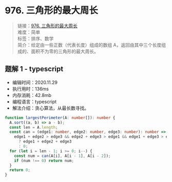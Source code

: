 # 976. 三角形的最大周长

> 链接：[976. 三角形的最大周长](https://leetcode-cn.com/problems/largest-perimeter-triangle/)  
> 难度：简单  
> 标签：排序、数学  
> 简介：给定由一些正数（代表长度）组成的数组 A，返回由其中三个长度组成的、面积不为零的三角形的最大周长。

## 题解 1 - typescript

- 编辑时间：2020.11.29
- 执行用时：136ms
- 内存消耗：42.8mb
- 编程语言：typescript
- 解法介绍：贪心算法，从最长数寻找。

```typescript
function largestPerimeter(A: number[]): number {
  A.sort((a, b) => a - b);
  const len = A.length;
  const can = (edge1: number, edge2: number, edge3: number): number =>
    edge1 + edge2 > edge3 && edge2 + edge3 > edge1 && edge1 + edge3 > edge2
      ? edge1 + edge2 + edge3
      : 0;
  for (let i = len - 1; i >= 0; i--) {
    const num = can(A[i], A[i - 1], A[i - 2]);
    if (num !== 0) return num;
  }
  return 0;
}
```
